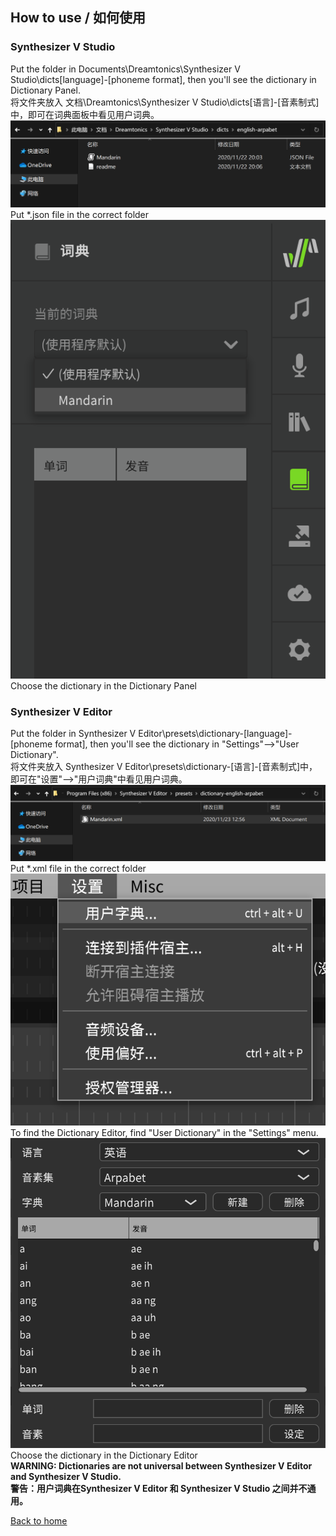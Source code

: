 ## How to use / 如何使用
### Synthesizer V Studio
Put the folder in Documents\Dreamtonics\Synthesizer V Studio\dicts\[language]-[phoneme format], then you'll see the dictionary in Dictionary Panel.  
将文件夹放入 文档\Dreamtonics\Synthesizer V Studio\dicts\[语言]-[音素制式]中，即可在词典面板中看见用户词典。  
![Put *.json file in the correct folder](/assets/R2win-1.png)  
Put *.json file in the correct folder  
![Choose the dictionary in the Dictionary Panel](/assets/R2win-2.png)  
Choose the dictionary in the Dictionary Panel  
### Synthesizer V Editor
Put the folder in Synthesizer V Editor\presets\dictionary-[language]-[phoneme format], then you'll see the dictionary in "Settings"-->"User Dictionary".  
将文件夹放入 Synthesizer V Editor\presets\dictionary-[语言]-[音素制式]中，即可在"设置"-->"用户词典"中看见用户词典。
![Put *.xml file in the correct folder](/assets/R1win-1.png)  
Put *.xml file in the correct folder  
![To find the Dictionary Editor, find "User Dictionary" in the "Settings" menu.](/assets/R1win-2.png)  
To find the Dictionary Editor, find "User Dictionary" in the "Settings" menu.  
![Choose the dictionary in the Dictionary Editor](/assets/R1win-3.png)  
Choose the dictionary in the Dictionary Editor  
**WARNING: Dictionaries are not universal between Synthesizer V Editor and Synthesizer V Studio.**  
**警告：用户词典在Synthesizer V Editor 和 Synthesizer V Studio 之间并不通用。**   
  
  [Back to home](/index)
